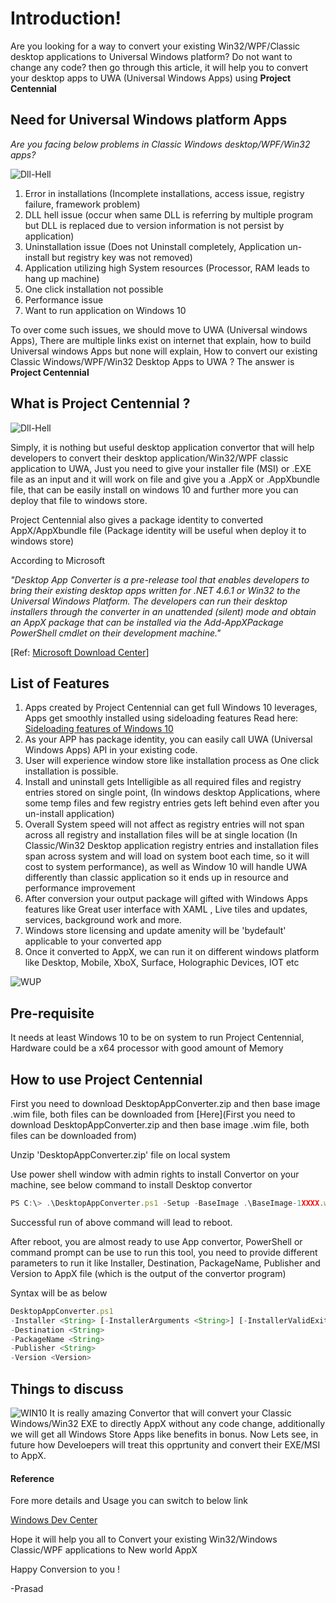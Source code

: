# Introduction!

Are you looking for a way to convert your existing Win32/WPF/Classic desktop applications to Universal Windows platform? Do not want to change any code? then go through this article, it will help you to convert your desktop apps to UWA (Universal Windows Apps) using **Project Centennial**

## Need for Universal Windows platform Apps

*Are you facing below problems in Classic Windows desktop/WPF/Win32 apps?*
 
![Dll-Hell](https://www.codeproject.com/KB/dotnet/1105994/dll_hell_1.png) 

1. Error in installations (Incomplete installations, access issue, registry failure, framework problem)
2. DLL hell issue (occur when same DLL is referring by multiple program but DLL is replaced due to version information is not persist by application)
3. Uninstallation issue (Does not Uninstall completely, Application un-install but registry key was not removed)
4. Application utilizing high System resources (Processor, RAM leads to hang up machine)
5. One click installation not possible
6. Performance issue
7. Want to run application on Windows 10

To over come such issues, we should move to UWA (Universal windows Apps), There are multiple links exist on internet that explain, how to build Universal windows Apps but none will explain, How to convert our existing Classic Windows/WPF/Win32 Desktop Apps to UWA ? The answer is **Project Centennial**

## What is Project Centennial ?

![Dll-Hell](https://www.codeproject.com/KB/dotnet/1105994/UWPPic.png)

Simply, it is nothing but useful desktop application convertor that will help developers to convert their desktop application/Win32/WPF classic application to UWA, Just you need to give your installer file (MSI) or .EXE file as an input and it will work on file and give you a .AppX or .AppXbundle file, that can be easily install on windows 10 and further more you can deploy that file to windows store. 

Project Centennial also gives a package identity to converted AppX/AppXbundle file (Package identity will be useful when deploy it to windows store)

According to Microsoft

*"Desktop App Converter is a pre-release tool that enables developers to bring their existing desktop apps written for .NET 4.6.1 or Win32 to the Universal Windows Platform. The developers can run their desktop installers through the converter in an unattended (silent) mode and obtain an AppX package that can be installed via the Add-AppXPackage PowerShell cmdlet on their development machine."*

[Ref: [Microsoft Download Center](https://www.microsoft.com/en-us/download/details.aspx?id=51691)] 

## List of Features
1. Apps created by Project Centennial can get full Windows 10 leverages, Apps get smoothly installed using sideloading features Read here: [Sideloading features of Windows 10](https://technet.microsoft.com/en-us/itpro/windows/deploy/sideload-apps-in-windows-10)
2. As your APP has package identity, you can easily call UWA (Universal Windows Apps) API in your existing code.
3. User will experience window store like installation process as One click installation is possible.
4. Install and uninstall gets Intelligible as all required files and registry entries stored on single point, (In windows desktop Applications, where some temp files and few registry entries gets left behind even after you un-install application)
5. Overall System speed will not affect as registry entries will not span across all registry and installation files will be at single location (In Classic/Win32 Desktop application registry entries and installation files span across system and will load on system boot each time, so it will cost to system performance), as well as Window 10 will handle UWA differently than classic application so it ends up in resource and performance improvement
6. After conversion your output package will gifted with Windows Apps features like Great user interface with  XAML , Live tiles and updates, services, background work and more.
7. Windows store licensing and update amenity will be 'bydefault' applicable to your converted app
8. Once it converted to AppX, we can run it on different windows platform like Desktop, Mobile, XboX, Surface, Holographic Devices, IOT etc

![WUP](https://www.codeproject.com/KB/dotnet/1105994/WUP.png)

## Pre-requisite
It needs at least Windows 10 to be on system to run Project Centennial, Hardware could be a x64 processor with good amount of Memory

## How to use Project Centennial

First you need to download DesktopAppConverter.zip and then base image .wim file, both files can be downloaded from [Here](First you need to download DesktopAppConverter.zip and then base image .wim file, both files can be downloaded from)

Unzip 'DesktopAppConverter.zip' file on local system

Use power shell window with admin rights to install Convertor on your machine, see below command to install Desktop convertor

```Javascript
PS C:\> .\DesktopAppConverter.ps1 -Setup -BaseImage .\BaseImage-1XXXX.wim -Verbose
```

Successful run of above command will lead to reboot.

After reboot, you are almost ready to use App convertor, PowerShell or command prompt can be use to run this tool, you need to provide different parameters to run it like Installer, Destination, PackageName, Publisher and Version to AppX file (which is the output of the convertor program)

Syntax will be as below

```javascript
DesktopAppConverter.ps1
-Installer <String> [-InstallerArguments <String>] [-InstallerValidExitCodes <Int32>]
-Destination <String>
-PackageName <String>
-Publisher <String>
-Version <Version>
```

## Things to discuss
![WIN10](https://www.codeproject.com/KB/dotnet/1105994/win10_1.png)
It is really amazing Convertor that will convert your Classic Windows/Win32 EXE to directly AppX without any code change, additionally we will get all Windows Store Apps like benefits in bonus. Now Lets see, in future how Develoepers will treat this opprtunity and convert their EXE/MSI to AppX.

#### Reference

Fore more details and Usage you can switch to below link

[Windows Dev Center](https://msdn.microsoft.com/en-us/windows/uwp/porting/desktop-to-uwp-run-desktop-app-converter)


Hope it will help you all to Convert your existing Win32/Windows Classic/WPF applications to New world AppX

Happy Conversion to you !


-Prasad